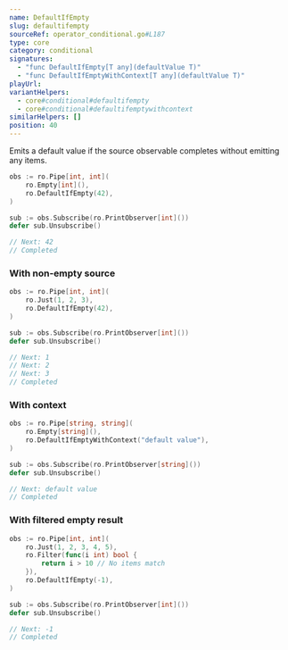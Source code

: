 ```yaml
---
name: DefaultIfEmpty
slug: defaultifempty
sourceRef: operator_conditional.go#L187
type: core
category: conditional
signatures:
  - "func DefaultIfEmpty[T any](defaultValue T)"
  - "func DefaultIfEmptyWithContext[T any](defaultValue T)"
playUrl:
variantHelpers:
  - core#conditional#defaultifempty
  - core#conditional#defaultifemptywithcontext
similarHelpers: []
position: 40
---
```


Emits a default value if the source observable completes without emitting any items.

```go
obs := ro.Pipe[int, int](
    ro.Empty[int](),
    ro.DefaultIfEmpty(42),
)

sub := obs.Subscribe(ro.PrintObserver[int]())
defer sub.Unsubscribe()

// Next: 42
// Completed
```

### With non-empty source

```go
obs := ro.Pipe[int, int](
    ro.Just(1, 2, 3),
    ro.DefaultIfEmpty(42),
)

sub := obs.Subscribe(ro.PrintObserver[int]())
defer sub.Unsubscribe()

// Next: 1
// Next: 2
// Next: 3
// Completed
```

### With context

```go
obs := ro.Pipe[string, string](
    ro.Empty[string](),
    ro.DefaultIfEmptyWithContext("default value"),
)

sub := obs.Subscribe(ro.PrintObserver[string]())
defer sub.Unsubscribe()

// Next: default value
// Completed
```

### With filtered empty result

```go
obs := ro.Pipe[int, int](
    ro.Just(1, 2, 3, 4, 5),
    ro.Filter(func(i int) bool {
        return i > 10 // No items match
    }),
    ro.DefaultIfEmpty(-1),
)

sub := obs.Subscribe(ro.PrintObserver[int]())
defer sub.Unsubscribe()

// Next: -1
// Completed
```